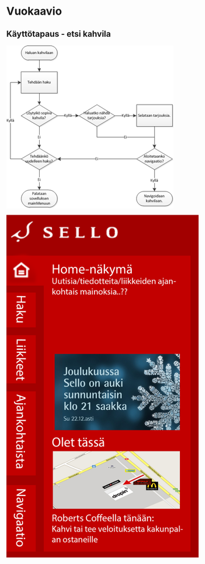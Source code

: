 Vuokaavio
=========
Käyttötapaus - etsi kahvila
---------------------------
![Käyttötapauskaavio](/kayttotapaus_etsi_kahvila.png)

![Päänäkymä](/aloitus_nakyma.png)
